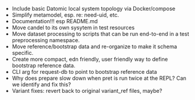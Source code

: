 - Include basic Datomic local system topology via Docker/compose
- Simplify metamodel, esp. re: need-uid, etc.
- Documentation!!! esp README.md
- Move candel to its own sysytem in test resources
- Move dataset processing to scripts that can be run end-to-end in a test
  preprocessing namespace.
- Move reference/bootstrap data and re-organize to make it schema specific.
- Create more compact, edn friendly, user friendly way to define bootstrap reference data.
- CLI arg for request-db to point to bootstrap reference data
- Why does prepare slow down when pret is run twice at the REPL? Can we identify and fix this?
- Variant fixes: revert back to original variant_ref files, maybe?

